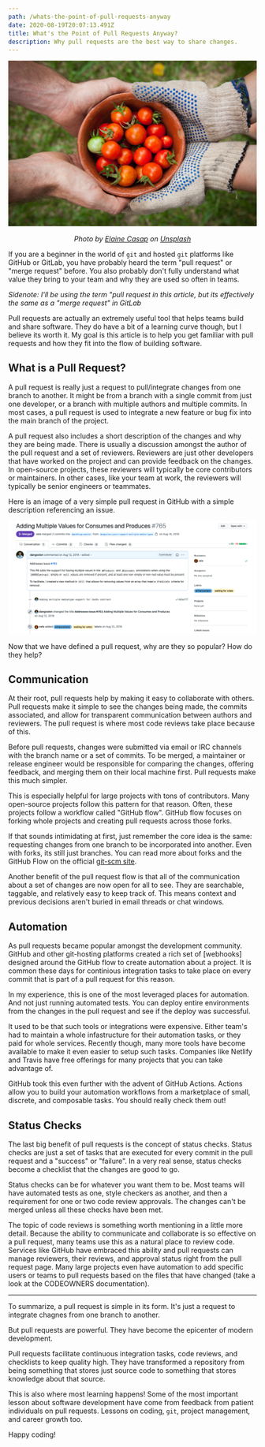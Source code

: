 ```yaml
---
path: /whats-the-point-of-pull-requests-anyway
date: 2020-08-19T20:07:13.491Z
title: What's the Point of Pull Requests Anyway?
description: Why pull requests are the best way to share changes.
---
```

![sharing a bowl of tomateos](../assets/elaine-casap-qghgdbbsnm8-unsplash.jpg)

<p align="center"><i>
<span>Photo by <a href="https://unsplash.com/@ecasap?utm_source=unsplash&amp;utm_medium=referral&amp;utm_content=creditCopyText">Elaine Casap</a> on <a href="https://unsplash.com/s/photos/share?utm_source=unsplash&amp;utm_medium=referral&amp;utm_content=creditCopyText">Unsplash</a></span></i>
</p>

If you are a beginner in the world of `git` and hosted `git` platforms like GitHub or GitLab, you have probably heard the term "pull request" or "merge request" before. You also probably don't fully understand what value they bring to your team and why they are used so often in teams.

*Sidenote: I'll be using the term "pull request
 in this article, but its effectively the same as a "merge request" in GitLab*

Pull requests are actually an extremely useful tool that helps teams build and share software. They do have a bit of a learning curve though, but I believe its worth it. My goal is this article is to help you get familiar with pull requests and how they fit into the flow of building software.

## What is a Pull Request?

A pull request is really just a request to pull/integrate changes from one branch to another. It might be from a branch with a single commit from just one developer, or a branch with multiple authors and multiple commits. In most cases, a pull request is used to integrate a new feature or bug fix into the main branch of the project.

A pull request also includes a short description of the changes and why they are being made. There is usually a discussion amongst the author of the pull request and a set of reviewers. Reviewers are just other developers that have worked on the project and can provide feedback on the changes. In open-source projects, these reviewers will typically be core contributors or maintainers. In other cases, like your team at work, the reviewers will typically be senior engineers or teammates. 

Here is an image of a very simple pull request in GitHub with a simple description referencing an issue.

![GitHub pull request example](../assets/screen-shot-2020-08-23-at-6.48.54-pm.png "GitHub pull request example")

Now that we have defined a pull request, why are they so popular? How do they help?

## Communication

At their root, pull requests help by making it easy to collaborate with others. Pull requests make it simple to see the changes being made, the commits associated, and allow for transparent communication between authors and reviewers. The pull request is where most code reviews take place because of this.

Before pull requests, changes were submitted via email or IRC channels with the branch name or a set of commits. To be merged, a maintainer or release engineer would be responsible for comparing the changes, offering feedback, and merging them on their local machine first. Pull requests make this much simpler.

This is especially helpful for large projects with tons of contributors. Many open-source projects follow this pattern for that reason. Often, these projects follow a workflow called "GitHub flow".  GitHub flow focuses on forking whole projects and creating pull requests across those forks. 

If that sounds intimidating at first, just remember the core idea is the same: requesting changes from one branch to be incorporated into another. Even with forks, its still just branches. You can read more about forks and the GitHub Flow on the official [git-scm site](https://git-scm.com/book/en/v2/GitHub-Contributing-to-a-Project).

Another benefit of the pull request flow is that all of the communication about a set of changes are now open for all to see. They are searchable, taggable, and relatively easy to keep track of. This means context and previous decisions aren't buried in email threads or chat windows. 

## Automation

As pull requests became popular amongst the development community. GitHub and other git-hosting platforms created a rich set of \[webhooks] designed around the GitHub flow to create automation about a project. It is common these days for continious integration tasks to take place on every commit that is part of a pull request for this reason.

In my experience, this is one of the most leveraged places for automation. And not just running automated tests. You can deploy entire environments from the changes in the pull request and see if the deploy was successful. 

It used to be that such tools or integrations were expensive. Either team's had to maintain a whole infastructure for their automation tasks, or they paid for whole services. Recently though, many more tools have become available to make it even easier to setup such tasks. Companies like Netlify and Travis have free offerings for many projects  that you can take advantage of. 

GitHub took this even further with the advent of GitHub Actions. Actions allow you to build your automation workflows from a marketplace of small, discrete, and composable tasks. You should really check them out!

## Status Checks

The last big benefit of pull requests is the concept of status checks. Status checks are just a set of tasks that are executed for every commit in the pull request and a "success" or "failure". In a very real sense, status checks become a checklist that the changes are good to go.

Status checks can be for whatever you want them to be. Most teams will have automated tests as one, style checkers as another, and then a requirement for one or two code review approvals. The changes can't be merged unless all these checks have been met.

The topic of code reviews is something worth mentioning in a little more detail. Because the ability to communicate and collaborate is so effective on a pull request, many teams use this as a natural place to review code. Services like GitHub have embraced this ability and pull requests can manage reviewers, their reviews, and approval status right from the pull request page. Many large projects even have automation to add specific users or teams to pull requests based on the files that have changed (take a look at the CODEOWNERS documentation).

- - -

To summarize, a pull request is simple in its form. It's just a request to integrate chagnes from one branch to another. 

But pull requests are powerful. They have become the epicenter of modern development. 

Pull requests facilitate continuous integration tasks, code reviews, and checklists to keep quality high. They have transformed a repository from being something that stores just source code to something that stores knowledge about that source.

This is also where most learning happens! Some of the most important lesson about software development have come from feedback from patient individuals on pull requests. Lessons on coding, `git`, project management, and career growth too. 

Happy coding!